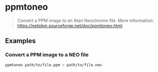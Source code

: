 # ppmtoneo

> Convert a PPM image to an Atari Neochrome file. More information: <https://netpbm.sourceforge.net/doc/ppmtoneo.html>.

## Examples

### Convert a PPM image to a NEO file

```bash
ppmtoneo path/to/file.ppm > path/to/file.neo
```
